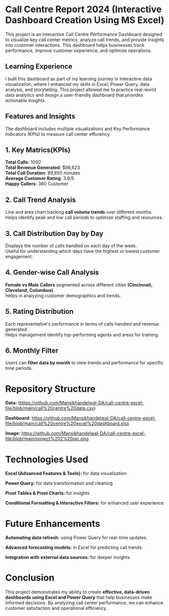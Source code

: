 
# Call Centre Report 2024 (Interactive Dashboard Creation Using MS Excel)

This project is an interactive Call Centre Performance Dashboard designed to visualize key call center metrics, analyze call trends, and provide insights into customer interactions. This dashboard helps businesses track performance, improve customer experience, and optimize operations.


## Learning Experience

I built this dashboard as part of my learning journey in interactive data visualization, where I enhanced my skills in Excel, Power Query, data analysis, and storytelling. This project allowed me to practice real-world data analytics and design a user-friendly dashboard that provides actionable insights.
## Features and Insights

The dashboard includes multiple visualizations and Key Performance Indicators (KPIs) to measure call center efficiency.

## 1. Key Matrics(KPIs)
   **Total Calls:** 1000 <br>
    **Total Revenue Generated**: $96,623<br>
    **Total Call Duration**: 89,850 minutes<br>
    **Average Customer Rating**: 3.9/5<br>
    **Happy Callers**: 360 Customer<br>

## 2. Call Trend Analysis
  Line and area chart tracking **call volume trends**  over different months.<br>
 Helps identify peak and low call periods to optimize staffing and resources.
## 3. Call Distribution Day by Day
Displays the number of calls handled on each day of the week.<br>
Useful for understanding which days have the highest or lowest customer engagement.
## 4. Gender-wise Call Analysis
   **Female vs Male Callers** segmented across different cities **(Cincinnati, Cleveland, Columbus)**.<br>
Helps in analyzing customer demographics and trends.
## 5. Rating Distribution
Each representative's performance in terms of calls handled and revenue generated.<br>
Helps management identify top-performing agents and areas for training.
## 6. Monthly Filter
Users can **filter data by month**  to view trends and performance for specific time periods.

    



# Repository Structure 

   **Data:** (https://github.com/Mansikhandelwal-DA/call-centre-excel-file/blob/main/call%20centre%20data.csv)

  **Dashboard:** https://github.com/Mansikhandelwal-DA/call-centre-excel-file/blob/main/call%20centre%20excel%20dashboard.xlsx

  **Image:** https://github.com/Mansikhandelwal-DA/call-centre-excel-file/blob/main/project%202%20pic.png

  
# Technologies Used

**Excel (Advanced Features & Tools):** for data visualization

**Power Query:** for data transformation and cleaning

**Pivot Tables & Pivot Charts:** for insights

**Conditional Formatting & Interactive Filters:** for enhanced user experience

# Future Enhancements

**Automating data refresh:** using Power Query for real-time updates.

**Advanced forecasting models:** in Excel for predicting call trends.

**Integration with external data sources:**  for deeper insights.


  






# Conclusion

 This project demonstrates my ability to create      **effective, data-driven dashboards using Excel and Power Query** that help businesses make informed decisions. By analyzing call center performance, we can enhance customer satisfaction and operational efficiency.

  
  
